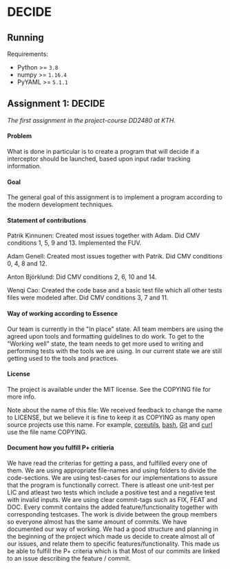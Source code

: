 # DECIDE

## Running
Requirements:
* Python >= `3.8`
* numpy >= `1.16.4`
* PyYAML >= `5.1.1`

## Assignment 1: DECIDE
*The first assignment in the project-course DD2480 at KTH.*

#### Problem
What is done in particular is to create a program that will decide if a interceptor should be launched,
based upon input radar tracking information.

#### Goal
The general goal of this assignment is to implement a program according to the modern development techniques.

#### Statement of contributions
Patrik Kinnunen: Created most issues together with Adam. Did CMV conditions 1, 5, 9 and 13. Implemented the FUV.

Adam Genell: Created most issues together with Patrik. Did CMV conditions 0, 4, 8 and 12.

Anton Björklund: Did CMV conditions 2, 6, 10 and 14.

Wenqi Cao: Created the code base and a basic test file which all other tests files were modeled after.
Did CMV conditions 3, 7 and 11.

#### Way of working according to Essence
Our team is currently in the "In place" state. All team members are using the agreed upon tools
and formatting guidelines to do work. To get to the "Working well" state, the team needs to get more used
to writing and performing tests with the tools we are using. In our current state we are still getting used to
the tools and practices.

#### License
The project is available under the MIT license. See the COPYING file for more info.

Note about the name of this file: We received feedback to change the name to LICENSE, but we
believe it is fine to keep it as COPYING as many open source projects use this name. For example,
[coreutils](https://git.savannah.gnu.org/cgit/coreutils.git/tree/COPYING),
[bash](https://git.savannah.gnu.org/cgit/bash.git/tree/COPYING),
[Git](https://github.com/git/git/blob/master/COPYING) and
[curl](https://github.com/curl/curl/blob/master/COPYING)
use the file name COPYING.


#### Document how you fulfill P+ critieria
We have read the criterias for getting a pass, and fulfilled every one of them.
We are using appropriate file-names and using folders to divide the code-sections.
We are using test-cases for our implementations to assure that the program is functionally 
correct. There is atleast one unit-test per LIC and atleast two tests which include a positive
test and a negative test with invalid inputs. We are using clear commit-tags such as FIX, FEAT 
and DOC. Every commit contains the added feature/functionality together with corresponding testcases.
The work is divide between the group members so everyone almost has the same amount of commits.
We have documented our way of working. We had a good structure and planning in the beginning of
the project which made us decide to create almost all of our issues, and relate them to specific
features/functionality. This made us be able to fulfill the P+ criteria which is that Most of our
commits are linked to an issue describing the feature / commit.
